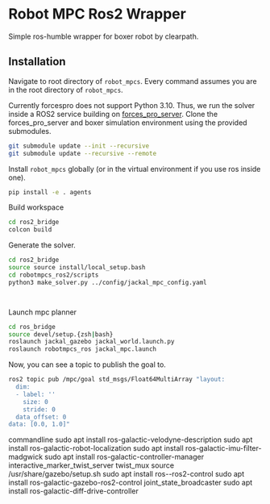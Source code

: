 # Robot MPC Ros2 Wrapper

Simple ros-humble wrapper for boxer robot by clearpath.


## Installation

Navigate to root directory of `robot_mpcs`.
Every command assumes you are in the root directory of `robot_mpcs`.

Currently forcespro does not support Python 3.10. Thus, we run the solver inside a ROS2 service building on [forces_pro_server](https://github.com/oscardegroot/forces_pro_server).
Clone the forces_pro_server and boxer simulation environment using the provided submodules.

```bash
git submodule update --init --recursive
git submodule update --recursive --remote
```

Install `robot_mpcs` globally (or in the virtual environment if you use ros inside one).
```bash
pip install -e . agents
```

Build workspace
```bash
cd ros2_bridge
colcon build
```

Generate the solver.
```bash
cd ros2_bridge
source source install/local_setup.bash
cd robotmpcs_ros2/scripts
python3 make_solver.py ../config/jackal_mpc_config.yaml
```



```

```
```
```
Launch mpc planner
```bash
cd ros_bridge
source devel/setup.{zsh|bash}
roslaunch jackal_gazebo jackal_world.launch.py
roslaunch robotmpcs_ros jackal_mpc.launch
```

Now, you can see a topic to publish the goal to.

```bash
ros2 topic pub /mpc/goal std_msgs/Float64MultiArray "layout:
  dim:
  - label: ''
    size: 0
    stride: 0
  data_offset: 0
data: [0.0, 1.0]"

```

commandline
sudo apt install ros-galactic-velodyne-description
sudo apt install ros-galactic-robot-localization
sudo apt install ros-galactic-imu-filter-madgwick
sudo apt install ros-galactic-controller-manager
interactive_marker_twist_server
twist_mux
source /usr/share/gazebo/setup.sh
sudo apt install ros-<distro>-ros2-control
sudo apt install ros-galactic-gazebo-ros2-control
joint_state_broadcaster
sudo apt install ros-galactic-diff-drive-controller

